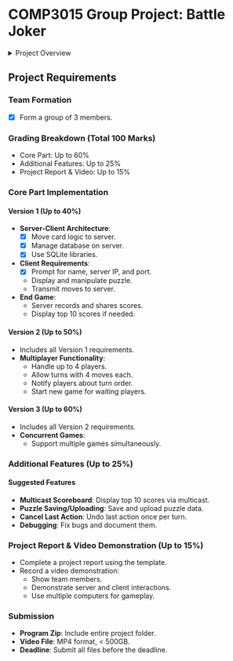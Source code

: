 # COMP3015 Group Project: Battle Joker

<details>
<summary>Project Overview</summary>

- **Game Concept**: Inspired by 2048 using poker cards.
- **Objective**: Combine cards to create a JOKER card.
- **Multiplayer Goal**: Enhance for online play.

</details>

## Project Requirements

### Team Formation
- [x] Form a group of 3 members.

### Grading Breakdown (Total 100 Marks)
- Core Part: Up to 60%
- Additional Features: Up to 25%
- Project Report & Video: Up to 15%

### Core Part Implementation

#### Version 1 (Up to 40%)

- **Server-Client Architecture**:
  - [x] Move card logic to server.
  - [x] Manage database on server.
  - [x] Use SQLite libraries.
- **Client Requirements**:
  - [x] Prompt for name, server IP, and port.
  - Display and manipulate puzzle.
  - Transmit moves to server.
- **End Game**:
  - Server records and shares scores.
  - Display top 10 scores if needed.

#### Version 2 (Up to 50%)

- Includes all Version 1 requirements.
- **Multiplayer Functionality**:
  - Handle up to 4 players.
  - Allow turns with 4 moves each.
  - Notify players about turn order.
  - Start new game for waiting players.

#### Version 3 (Up to 60%)

- Includes all Version 2 requirements.
- **Concurrent Games**:
  - Support multiple games simultaneously.

### Additional Features (Up to 25%)

#### Suggested Features
- **Multicast Scoreboard**: Display top 10 scores via multicast.
- **Puzzle Saving/Uploading**: Save and upload puzzle data.
- **Cancel Last Action**: Undo last action once per turn.
- **Debugging**: Fix bugs and document them.

### Project Report & Video Demonstration (Up to 15%)

- Complete a project report using the template.
- Record a video demonstration:
  - Show team members.
  - Demonstrate server and client interactions.
  - Use multiple computers for gameplay.

### Submission
- **Program Zip**: Include entire project folder.
- **Video File**: MP4 format, < 500GB.
- **Deadline**: Submit all files before the deadline.
